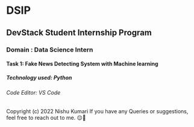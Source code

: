 # DSIP
## DevStack Student Internship Program 
### Domain : Data Science Intern 
#### Task 1: Fake News Detecting System with Machine learning
##### Technology used: Python
###### Code Editor: VS Code
  Copyright (c) 2022 Nishu Kumari 
     If you have any Queries or suggestions, feel free to reach out to me.
       😌🙂
